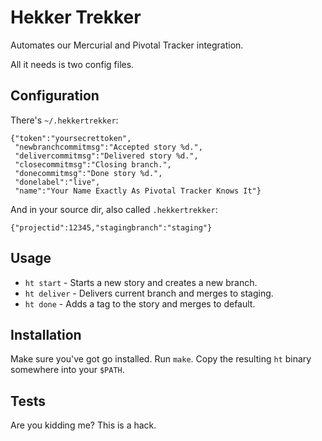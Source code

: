 Hekker Trekker
==============

Automates our Mercurial and Pivotal Tracker integration.

All it needs is two config files.

Configuration
-------------

There's `~/.hekkertrekker`:

    {"token":"yoursecrettoken",
     "newbranchcommitmsg":"Accepted story %d.",
     "delivercommitmsg":"Delivered story %d.",
     "closecommitmsg":"Closing branch.",
     "donecommitmsg":"Done story %d.",
     "donelabel":"live",
     "name":"Your Name Exactly As Pivotal Tracker Knows It"}

And in your source dir, also called `.hekkertrekker`:

    {"projectid":12345,"stagingbranch":"staging"}

Usage
-----

* `ht start` - Starts a new story and creates a new branch.
* `ht deliver` - Delivers current branch and merges to staging.
* `ht done` - Adds a tag to the story and merges to default.

Installation
------------

Make sure you've got go installed. Run `make`. Copy the resulting `ht` binary
somewhere into your `$PATH`.

Tests
-----

Are you kidding me? This is a hack.
